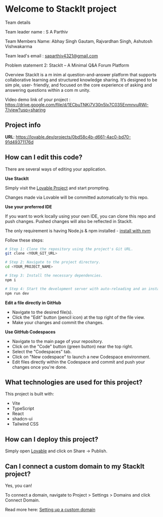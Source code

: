 # Welcome to StackIt project
Team details

Team leader name : S A Parthiv

Team Members Name: Abhay Singh Gautam, Rajvardhan Singh, Ashutosh Vishwakarma

Team lead's email : saparthiv4321@gmail.com

Problem statement 2: StackIt – A Minimal Q&A Forum Platform

Overview
StackIt is a m inim al question-and-answer platform that supports collaborative
learning and structured knowledge sharing. It’s designed to be sim ple, user- friendly,
and focused on the core experience of asking and answering questions within a
com m unity.

Video demo link of your project : https://drive.google.com/file/d/1ECbuTNKi7V30n5Ix7C035EnmnvuRWI-7/view?usp=sharing

## Project info

**URL**: https://lovable.dev/projects/0bd58c4b-d661-4ac0-bd70-91d49371176d

## How can I edit this code?

There are several ways of editing your application.

**Use StackIt**

Simply visit the [Lovable Project](https://lovable.dev/projects/0bd58c4b-d661-4ac0-bd70-91d49371176d) and start prompting.

Changes made via Lovable will be committed automatically to this repo.

**Use your preferred IDE**

If you want to work locally using your own IDE, you can clone this repo and push changes. Pushed changes will also be reflected in StackIt.

The only requirement is having Node.js & npm installed - [install with nvm](https://github.com/nvm-sh/nvm#installing-and-updating)

Follow these steps:

```sh
# Step 1: Clone the repository using the project's Git URL.
git clone <YOUR_GIT_URL>

# Step 2: Navigate to the project directory.
cd <YOUR_PROJECT_NAME>

# Step 3: Install the necessary dependencies.
npm i

# Step 4: Start the development server with auto-reloading and an instant preview.
npm run dev
```

**Edit a file directly in GitHub**

- Navigate to the desired file(s).
- Click the "Edit" button (pencil icon) at the top right of the file view.
- Make your changes and commit the changes.

**Use GitHub Codespaces**

- Navigate to the main page of your repository.
- Click on the "Code" button (green button) near the top right.
- Select the "Codespaces" tab.
- Click on "New codespace" to launch a new Codespace environment.
- Edit files directly within the Codespace and commit and push your changes once you're done.

## What technologies are used for this project?

This project is built with:

- Vite
- TypeScript
- React
- shadcn-ui
- Tailwind CSS

## How can I deploy this project?

Simply open [Lovable](https://lovable.dev/projects/0bd58c4b-d661-4ac0-bd70-91d49371176d) and click on Share -> Publish.

## Can I connect a custom domain to my StackIt project?

Yes, you can!

To connect a domain, navigate to Project > Settings > Domains and click Connect Domain.

Read more here: [Setting up a custom domain](https://docs.lovable.dev/tips-tricks/custom-domain#step-by-step-guide)
